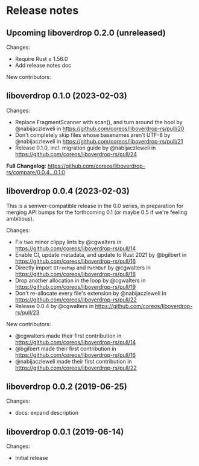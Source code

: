 # Release notes

## Upcoming liboverdrop 0.2.0 (unreleased)

Changes:

- Require Rust ≥ 1.56.0
- Add release notes doc

New contributors:



## liboverdrop 0.1.0 (2023-02-03)

Changes:

- Replace FragmentScanner with scan(), and turn around the bool by @nabijaczleweli in https://github.com/coreos/liboverdrop-rs/pull/20
- Don't completely skip files whose basenames aren't UTF-8 by @nabijaczleweli in https://github.com/coreos/liboverdrop-rs/pull/21
- Release 0.1.0, incl. migration guide by @nabijaczleweli in https://github.com/coreos/liboverdrop-rs/pull/24

**Full Changelog**: https://github.com/coreos/liboverdrop-rs/compare/0.0.4...0.1.0


## liboverdrop 0.0.4 (2023-02-03)

This is a semver-compatible release in the 0.0 series, in preparation for merging API bumps for the forthcoming 0.1 (or maybe 0.5 if we're feeling ambitious).

Changes:

- Fix two minor clippy lints by @cgwalters in https://github.com/coreos/liboverdrop-rs/pull/14
- Enable CI, update metadata, and update to Rust 2021 by @bgilbert in https://github.com/coreos/liboverdrop-rs/pull/16
- Directly import `BTreeMap` and `PathBuf` by @cgwalters in https://github.com/coreos/liboverdrop-rs/pull/18
- Drop another allocation in the loop by @cgwalters in https://github.com/coreos/liboverdrop-rs/pull/19
- Don't re-allocate every file's extension by @nabijaczleweli in https://github.com/coreos/liboverdrop-rs/pull/22
- Release 0.0.4 by @cgwalters in https://github.com/coreos/liboverdrop-rs/pull/23

New contributors:

- @cgwalters made their first contribution in https://github.com/coreos/liboverdrop-rs/pull/14
- @bgilbert made their first contribution in https://github.com/coreos/liboverdrop-rs/pull/16
- @nabijaczleweli made their first contribution in https://github.com/coreos/liboverdrop-rs/pull/22


## liboverdrop 0.0.2 (2019-06-25)

Changes:

- docs: expand description


## liboverdrop 0.0.1 (2019-06-14)

Changes:

- Initial release
